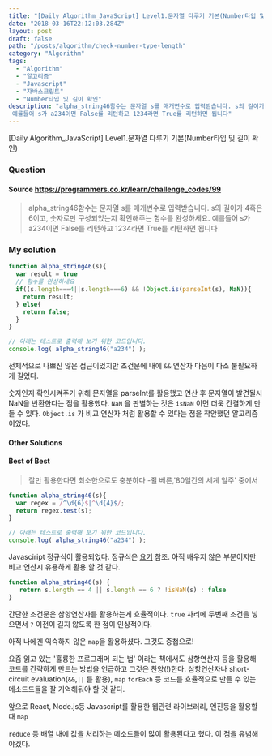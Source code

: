 ```yaml
---
title: "[Daily Algorithm_JavaScript] Level1.문자열 다루기 기본(Number타입 및 길이 확인)"
date: "2018-03-16T22:12:03.284Z"
layout: post
draft: false
path: "/posts/algorithm/check-number-type-length"
category: "Algorithm"
tags:
  - "Algorithm"
  - "알고리즘"
  - "Javascript"
  - "자바스크립트"
  - "Number타입 및 길이 확인"
description: "alpha_string46함수는 문자열 s를 매개변수로 입력받습니다. s의 길이가 4혹은 6이고, 숫자로만 구성되있는지 확인해주는 함수를 완성하세요.
 예를들어 s가 a234이면 False를 리턴하고 1234라면 True를 리턴하면 됩니다"
---
```


[Daily Algorithm_JavaScript] Level1.문자열 다루기 기본(Number타입 및 길이 확인)

### Question

#### Source https://programmers.co.kr/learn/challenge_codes/99

> alpha_string46함수는 문자열 s를 매개변수로 입력받습니다.
> s의 길이가 4혹은 6이고, 숫자로만 구성되있는지 확인해주는 함수를 완성하세요.
> 예를들어 s가 a234이면 False를 리턴하고 1234라면 True를 리턴하면 됩니다

### My solution

```javascript
function alpha_string46(s){
  var result = true
  // 함수를 완성하세요
  if((s.length===4||s.length===6) && !Object.is(parseInt(s), NaN)){
    return result;
  } else{ 
    return false;
  }
}

// 아래는 테스트로 출력해 보기 위한 코드입니다.
console.log( alpha_string46("a234") );
```

전체적으로 나쁘진 않은 접근이었지만 조건문에 내에 ```&&``` 연산자 다음이 다소 불필요하게 길었다.

숫자인지 확인시켜주기 위해 문자열을 parseInt를 활용했고 연산 후 문자열이 발견될시 NaN을 반환한다는 점을 활용했다.  ```NaN```  을 판별하는 것은 ```isNaN``` 이면 더욱 간결하게 만들 수 있다. ```Object.is``` 가 비교 연산자 처럼 활용할 수 있다는 점을 착안했던 알고리즘이었다.

#### Other Solutions

#### Best of Best

> 잘만 활용한다면 최소한으로도 충분하다 -쥘 베른,'80일간의 세계 일주' 중에서

```javascript
function alpha_string46(s){
  var regex = /^\d{6}$|^\d{4}$/;
  return regex.test(s);
}

// 아래는 테스트로 출력해 보기 위한 코드입니다.
console.log( alpha_string46("a234") );
```

Javasciript 정규식이 활용되었다. 정규식은 [요기](https://developer.mozilla.org/ko/docs/Web/JavaScript/Guide/%EC%A0%95%EA%B7%9C%EC%8B%9D "요기" ) 참조. 아직 배우지 않은 부분이지만 비교 연산시 유용하게 활용 할 것 같다.

```javascript
function alpha_string46(s) {
   return s.length == 4 || s.length == 6 ? !isNaN(s) : false 
}
```

간단한 조건문은 삼항연산자를 활용하는게 효율적이다. ```true``` 자리에 두번째 조건을 넣으면서 ```?``` 이전이 길지 않도록 한 점이 인상적이다.

아직 나에겐 익숙하지 않은 ```map```을 활용하셨다. 그것도 중첩으로!

요즘 읽고 있는 '훌륭한 프로그래머 되는 법' 이라는 책에서도 삼항연산자 등을 활용해 코드를 간략하게 만드는 방법을 언급하고 그것은 찬양(!)한다. 삼항연산자나 short-circuit evaluation(```&&```,```||``` 를 활용),   ```map``` ```forEach``` 등 코드를 효율적으로 만들 수 있는 메소드드들을 잘 기억해둬야 할 것 같다.



앞으로 React, Node.js등 Javascript를 활용한 웹관련 라이브러리, 엔진등을 활용할 때 ```map```

```reduce``` 등 배열 내에 값을 처리하는 메소드들이 많이 활용된다고 했다. 이 점을 유념해야겠다.







